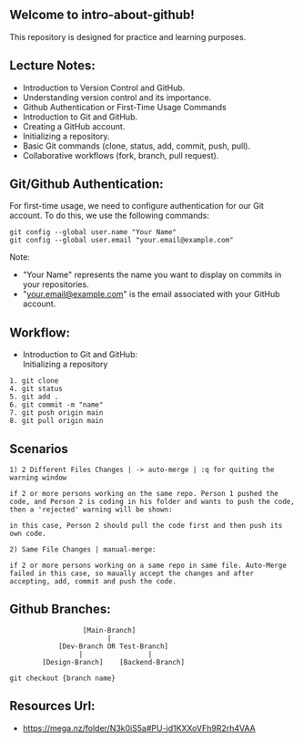 ## Welcome to intro-about-github!

This repository is designed for practice and learning purposes.

## Lecture Notes:              

* Introduction to Version Control and GitHub.     
* Understanding version control and its importance.   
* Github Authentication or First-Time Usage Commands
* Introduction to Git and GitHub.                 
* Creating a GitHub account.                      
* Initializing a repository.                      
* Basic Git commands (clone, status, add, commit, push, pull).                                        
* Collaborative workflows (fork, branch, pull request).

## Git/Github Authentication:
For first-time usage, we need to configure authentication for our Git account. To do this, we use the following commands:

```
git config --global user.name "Your Name"
git config --global user.email "your.email@example.com"
```
Note:

* "Your Name" represents the name you want to display on commits in your repositories.        
* "your.email@example.com" is the email associated with your GitHub account.

## Workflow:

* Introduction to Git and GitHub:     
    Initializing a repository   

```
1. git clone    
4. git status   
5. git add .    
6. git commit -m "name"     
7. git push origin main     
8. git pull origin main     
```

## Scenarios
```
1) 2 Different Files Changes | -> auto-merge | :q for quiting the warning window

if 2 or more persons working on the same repo. Person 1 pushed the code, and Person 2 is coding in his folder and wants to push the code, then a 'rejected' warning will be shown:

in this case, Person 2 should pull the code first and then push its own code.
```

```
2) Same File Changes | manual-merge:

if 2 or more persons working on a same repo in same file. Auto-Merge failed in this case, so maually accept the changes and after accepting, add, commit and push the code.

```
## Github Branches:

                      [Main-Branch]
                            |
                [Dev-Branch OR Test-Branch]
                     |                |
            [Design-Branch]    [Backend-Branch]

```
git checkout {branch name}
``` 

## Resources Url:
* https://mega.nz/folder/N3k0iS5a#PU-jd1KXXoVFh9R2rh4VAA
